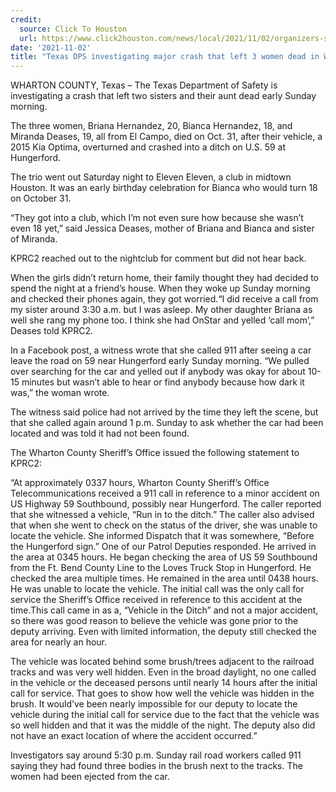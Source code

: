 ```yaml
---
credit:
  source: Click To Houston
  url: https://www.click2houston.com/news/local/2021/11/02/organizers-set-up-gofundme-account-for-3-women-who-died-in-wharton-county-wreck/
date: '2021-11-02'
title: "Texas DPS investigating major crash that left 3 women dead in Wharton County"
---
```

WHARTON COUNTY, Texas – The Texas Department of Safety is investigating a crash that left two sisters and their aunt dead early Sunday morning.

The three women, Briana Hernandez, 20, Bianca Hernandez, 18, and Miranda Deases, 19, all from El Campo, died on Oct. 31, after their vehicle, a 2015 Kia Optima, overturned and crashed into a ditch on U.S. 59 at Hungerford.

The trio went out Saturday night to Eleven Eleven, a club in midtown Houston. It was an early birthday celebration for Bianca who would turn 18 on October 31.

“They got into a club, which I’m not even sure how because she wasn’t even 18 yet,” said Jessica Deases, mother of Briana and Bianca and sister of Miranda.

KPRC2 reached out to the nightclub for comment but did not hear back.

When the girls didn’t return home, their family thought they had decided to spend the night at a friend’s house. When they woke up Sunday morning and checked their phones again, they got worried.“I did receive a call from my sister around 3:30 a.m. but I was asleep. My other daughter Briana as well she rang my phone too. I think she had OnStar and yelled ‘call mom’,” Deases told KPRC2.

In a Facebook post, a witness wrote that she called 911 after seeing a car leave the road on 59 near Hungerford early Sunday morning. “We pulled over searching for the car and yelled out if anybody was okay for about 10-15 minutes but wasn’t able to hear or find anybody because how dark it was,” the woman wrote.

The witness said police had not arrived by the time they left the scene, but that she called again around 1 p.m. Sunday to ask whether the car had been located and was told it had not been found.

The Wharton County Sheriff’s Office issued the following statement to KPRC2:

“At approximately 0337 hours, Wharton County Sheriff’s Office Telecommunications received a 911 call in reference to a minor accident on US Highway 59 Southbound, possibly near Hungerford. The caller reported that she witnessed a vehicle, “Run in to the ditch.” The caller also advised that when she went to check on the status of the driver, she was unable to locate the vehicle. She informed Dispatch that it was somewhere, “Before the Hungerford sign.” One of our Patrol Deputies responded. He arrived in the area at 0345 hours. He began checking the area of US 59 Southbound from the Ft. Bend County Line to the Loves Truck Stop in Hungerford. He checked the area multiple times. He remained in the area until 0438 hours. He was unable to locate the vehicle. The initial call was the only call for service the Sheriff’s Office received in reference to this accident at the time.This call came in as a, “Vehicle in the Ditch” and not a major accident, so there was good reason to believe the vehicle was gone prior to the deputy arriving. Even with limited information, the deputy still checked the area for nearly an hour.

The vehicle was located behind some brush/trees adjacent to the railroad tracks and was very well hidden. Even in the broad daylight, no one called in the vehicle or the deceased persons until nearly 14 hours after the initial call for service. That goes to show how well the vehicle was hidden in the brush. It would’ve been nearly impossible for our deputy to locate the vehicle during the initial call for service due to the fact that the vehicle was so well hidden and that it was the middle of the night. The deputy also did not have an exact location of where the accident occurred.”

Investigators say around 5:30 p.m. Sunday rail road workers called 911 saying they had found three bodies in the brush next to the tracks. The women had been ejected from the car.
